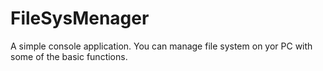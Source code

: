# FileSysMenager

A simple console application.
You can manage file system on yor PC with some of the basic functions.
